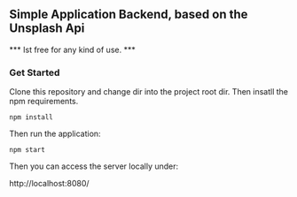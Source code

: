 ## Simple Application Backend, based on the Unsplash Api

*** Ist free for any kind of use. ***

### Get Started
Clone this repository and change dir into the project root dir.
Then insatll the npm requirements.
```
npm install 
```

Then run the application: 
```
npm start
```

Then you can access the server locally under:

<a>http://localhost:8080/</a>
